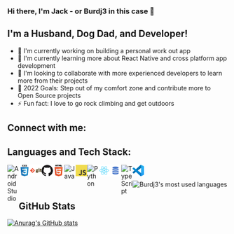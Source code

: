 ### Hi there, I'm Jack - or Burdj3 in this case 👋


## I'm a Husband, Dog Dad, and Developer!
- 💪 I'm currently working on building a personal work out app
- 🌱 I'm currently learning more about React Native and cross platform app development
- 👯 I'm looking to collaborate with more experienced developers to learn more from their projects
- 🥅 2022 Goals: Step out of my comfort zone and contribute more to Open Source projects
- ⚡ Fun fact: I love to go rock climbing and get outdoors

## Connect with me:


## Languages and Tech Stack:

<img align="left" alt="Android Studio" width="26px" src="https://e1.pngegg.com/pngimages/736/783/png-clipart-macos-app-icons-android-studio.png" />
<img align="left" alt="CSS3" width="26px" src="https://raw.githubusercontent.com/github/explore/80688e429a7d4ef2fca1e82350fe8e3517d3494d/topics/css/css.png" />
<img align="left" alt="Git" width="26px" src="https://raw.githubusercontent.com/github/explore/80688e429a7d4ef2fca1e82350fe8e3517d3494d/topics/git/git.png" />
<img align="left" alt="GitHub" width="26px" src="https://raw.githubusercontent.com/github/explore/78df643247d429f6cc873026c0622819ad797942/topics/github/github.png" />
<img align="left" alt="HTML5" width="26px" src="https://raw.githubusercontent.com/github/explore/80688e429a7d4ef2fca1e82350fe8e3517d3494d/topics/html/html.png" />
<img align="left" alt="Java" width="26px" src="https://cdn.worldvectorlogo.com/logos/java.svg" />
<img align="left" alt="JavaScript" width="26px" src="https://raw.githubusercontent.com/github/explore/80688e429a7d4ef2fca1e82350fe8e3517d3494d/topics/javascript/javascript.png" />
<img align="left" alt="Python" width="26px" src="https://upload.wikimedia.org/wikipedia/commons/thumb/c/c3/Python-logo-notext.svg/1200px-Python-logo-notext.svg.png" />
<img align="left" alt="React" width="26px" src="https://raw.githubusercontent.com/github/explore/80688e429a7d4ef2fca1e82350fe8e3517d3494d/topics/react/react.png" />
<img align="left" alt="SQL" width="26px" src="https://raw.githubusercontent.com/github/explore/80688e429a7d4ef2fca1e82350fe8e3517d3494d/topics/sql/sql.png" />
<img align="left" alt="TypeScript" width="26px" src="https://upload.wikimedia.org/wikipedia/commons/thumb/4/4c/Typescript_logo_2020.svg/1024px-Typescript_logo_2020.svg.png" />
<img align="left" alt="Visual Studio Code" width="26px" src="https://raw.githubusercontent.com/github/explore/80688e429a7d4ef2fca1e82350fe8e3517d3494d/topics/visual-studio-code/visual-studio-code.png" />

<br/>
<br/>

<img align="center" alt="Burdj3's most used languages" src="https://github-readme-stats.vercel.app/api/top-langs/?username=Burdj3&layout=compact&theme=slateorange"/>


## GitHub Stats

[![Anurag's GitHub stats](https://github-readme-stats.vercel.app/api?username=Burdj3&count_private=true&show_icons=true&theme=slateorange)](https://github.com/anuraghazra/github-readme-stats)

<!---
Burdj3/Burdj3 is a ✨ special ✨ repository because its `README.md` (this file) appears on your GitHub profile.
You can click the Preview link to take a look at your changes.
--->
